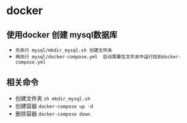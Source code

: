 # docker

## 使用docker 创建 mysql数据库
- `先执行 mysql/mkdir_mysql.sh 创建文件夹`
- `再执行 mysql/docker-compose.yml  启动需要在文件夹中运行找到docker-compose.yml`

## 相关命令
- 创建文件夹 `sh mkdir_mysql.sh`
- 创建容器 `docker-compose up -d`
- 删除容器 `docker-compose down`

